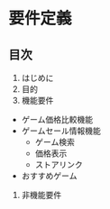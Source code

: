 # 要件定義
## 目次
1. はじめに
1. 目的
1. 機能要件
- ゲーム価格比較機能
- ゲームセール情報機能
    - ゲーム検索
    - 価格表示
    - ストアリンク
- おすすめゲーム
1. 非機能要件